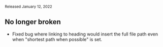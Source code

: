 <small>Released January 12, 2022</small>

## No longer broken

- Fixed bug where linking to heading would insert the full file path even when "shortest path when possible" is set.
